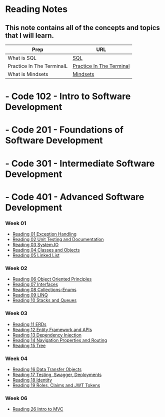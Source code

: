 # Reading Notes

## This note contains all of the concepts and topics that I will learn.

| Prep                      | URL                                                                        |
| ------------------------- | -------------------------------------------------------------------------- |
| What is SQL               | [SQL](IntroductiontoSQL/IntroductionToSQL.md)                              |
| Practice In The TerminalL | [Practice In The Terminal](PracticeInTheTerminal/PracticeInTheTerminal.md) |
| What is Mindsets          | [Mindsets](Mindsets.md)                                                    |

# - Code 102 - Intro to Software Development

# - Code 201 - Foundations of Software Development

# - Code 301 - Intermediate Software Development

# - Code 401 - Advanced Software Development

### Week 01

- [Reading 01 Exception Handling](Exception-Handling/ExceptionHandling.md)
- [Reading 02 Unit Testing and Documentation](Unit-Testing-and-Documentation/UnitTestingandDocumentation.md)
- [Reading 03 System.IO](File-Manipulation-System-IO/system.md)
- [Reading 04 Classes and Objects](Classes-Objects/Classes_Objects.md)
- [Reading 05 Linked List](Linked-Lists/LinkedLists.md)

### Week 02

- [Reading 06 Object Oriented Principles](Object-Oriented-Principles/ObjectOrientedPrinciples.md)
- [Reading 07 Interfaces](Interfaces/Interfaces.md)
- [Reading 08 Collections-Enums](Collections-Enums/Collections-Enums.md)
- [Reading 09 LINQ](LINQ/LINQ.md)
- [Reading 10 Stacks and Queues](Stacks-and-Queues/Stacks-and-Queues.md)

### Week 03

- [Reading 11 ERDs](Introduction-to-Databases-and-ERDs/Introduction-to-Databases-and-ERDs.md)
- [Reading 12 Entity Framework and APIs](Entity-Framework-and-APIs/Entity-Framework-and-APIs.md)
- [Reading 13 Dependency Injection](Dependency-Injection/Dependency-Injection.md)
- [Reading 14 Navigation Properties and Routing](Navigation-Properties-and-Routing/Navigation-Properties-and-Routing.md)
- [Reading 15 Tree](Tree/Tree.md)

### Week 04

- [Reading 16 Data Transfer Objects](Data-Transfer-Objects/Data-Transfer-Objects.md)
- [Reading 17 Testing, Swagger, Deployments](Testing-Swagger-Deployments/Testing-Swagger-Deployments.md)
- [Reading 18 Identity](Identity/Identity.md)
- [Reading 19 Roles, Claims and JWT Tokens](Roles-Claims-Tokens/Roles-Claims-Tokens.md)

### Week 06
- [Reading 26 Intro to MVC](MVC/MVC.md)


